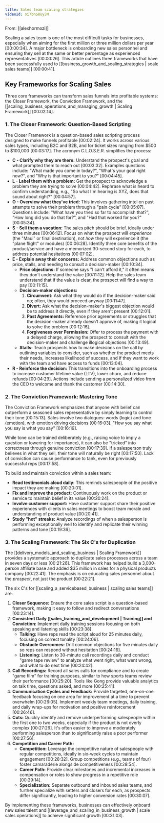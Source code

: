 ```yaml
---
title: Sales team scaling strategies
videoId: oi7bnS8uyJM
---
```


From: [[alexhormozi]] <br/> 

Scaling a sales team is one of the most difficult tasks for businesses, especially when aiming for the first million or three million dollars per year <a class="yt-timestamp" data-t="00:00:34">[00:00:34]</a>. A major bottleneck is onboarding new sales personnel and ensuring they sell at the same or better percentage as experienced representatives <a class="yt-timestamp" data-t="00:00:26">[00:00:26]</a>. This article outlines three frameworks that have been successfully used to [[business_growth_and_scaling_strategies | scale sales teams]] <a class="yt-timestamp" data-t="00:00:41">[00:00:41]</a>.

## Key Frameworks for Scaling Sales

Three core frameworks can transform sales funnels into profitable systems: the Closer Framework, the Conviction Framework, and the [[scaling_business_operations_and_managing_growth | Scaling Framework]] <a class="yt-timestamp" data-t="00:02:14">[00:02:14]</a>.

### 1. The Closer Framework: Question-Based Scripting

The Closer Framework is a question-based sales scripting process designed to make funnels profitable <a class="yt-timestamp" data-t="00:02:24">[00:02:24]</a>. It works across various sales types, including B2C and B2B, and for ticket sizes ranging from $500 to $100,000 <a class="yt-timestamp" data-t="00:03:17">[00:03:17]</a>. The acronym C.L.O.S.E.R. simplifies the process:

*   **C - Clarify why they are there:** Understand the prospect's goal and what prompted them to reach out <a class="yt-timestamp" data-t="00:03:32">[00:03:32]</a>. Examples questions include: "What made you come in today?", "What's your goal right now?", and "Why is that important to you?" <a class="yt-timestamp" data-t="00:04:45">[00:04:45]</a>.
*   **L - Label them with a problem:** Get the prospect to acknowledge a problem they are trying to solve <a class="yt-timestamp" data-t="00:04:42">[00:04:42]</a>. Rephrase what is heard to confirm understanding, e.g., "So what I'm hearing is XYZ, does that sound about right?" <a class="yt-timestamp" data-t="00:04:57">[00:04:57]</a>.
*   **O - Overview what they've tried:** This involves gathering intel on past attempts to solve their problem through a "pain cycle" <a class="yt-timestamp" data-t="00:05:07">[00:05:07]</a>. Questions include: "What have you tried so far to accomplish that?", "How long did you do that for?", and "Had that worked for you?" <a class="yt-timestamp" data-t="00:05:34">[00:05:34]</a>.
*   **S - Sell them a vacation:** The sales pitch should be brief, ideally under three minutes <a class="yt-timestamp" data-t="00:06:12">[00:06:12]</a>. Focus on what the prospect will *experience* (the "Maui" or final destination), not *how* they will experience it (the "plane flight" or modules) <a class="yt-timestamp" data-t="00:06:28">[00:06:28]</a>. Identify three core benefits of the product/service and have a memorized 30-second story for each, to address potential hesitations <a class="yt-timestamp" data-t="00:07:02">[00:07:02]</a>.
*   **E - Explain away their concerns:** Address common objections such as price, stalls, and needing to consult a decision-maker <a class="yt-timestamp" data-t="00:10:34">[00:10:34]</a>.
    *   **Price objections:** If someone says "I can't afford it," it often means they don't understand the value <a class="yt-timestamp" data-t="00:11:12">[00:11:12]</a>. Help the sales team understand that if the value is clear, the prospect will find a way to pay <a class="yt-timestamp" data-t="00:11:15">[00:11:15]</a>.
    *   **Decision-maker objections:**
        1.  **Circumvent:** Ask what they would do if the decision-maker said no; often, they would proceed anyway <a class="yt-timestamp" data-t="00:11:47">[00:11:47]</a>.
        2.  **Divert:** Ask what the decision-maker's biggest objection would be to address it directly, even if they aren't present <a class="yt-timestamp" data-t="00:12:01">[00:12:01]</a>.
        3.  **Past Agreements:** Reference prior agreements or struggles that the decision-maker already doesn't approve of, making it logical to solve the problem <a class="yt-timestamp" data-t="00:12:16">[00:12:16]</a>.
        4.  **Forgiveness over Permission:** Offer to process the payment with a delayed charge, allowing the prospect to consult with the decision-maker and challenge illogical objections <a class="yt-timestamp" data-t="00:13:49">[00:13:49]</a>.
    *   **Stalls:** Teach prospects how to make decisions on the call by outlining variables to consider, such as whether the product meets their needs, increases likelihood of success, and if they want to work with the team and have access to funds <a class="yt-timestamp" data-t="00:13:04">[00:13:04]</a>.
*   **R - Reinforce the decision:** This transitions into the onboarding process to increase customer lifetime value (LTV), lower churn, and reduce refunds <a class="yt-timestamp" data-t="00:04:29">[00:04:29]</a>. Actions include sending a personalized video from the CEO to welcome and thank the customer <a class="yt-timestamp" data-t="00:14:30">[00:14:30]</a>.

### 2. The Conviction Framework: Mastering Tone

The Conviction Framework emphasizes that anyone with belief can outperform a seasoned sales representative by simply learning to control their tone <a class="yt-timestamp" data-t="00:15:13">[00:15:13]</a>. Sales involve two dialogues: words (logic) and tone (emotion), with emotion driving decisions <a class="yt-timestamp" data-t="00:16:03">[00:16:03]</a>. "How you say what you say is what you say" <a class="yt-timestamp" data-t="00:16:19">[00:16:19]</a>.

While tone can be trained deliberately (e.g., raising voice to imply a question or lowering for importance), it can also be "tricked" into correctness through genuine conviction <a class="yt-timestamp" data-t="00:17:39">[00:17:39]</a>. If a salesperson truly believes in what they sell, their tone will naturally be right <a class="yt-timestamp" data-t="00:17:50">[00:17:50]</a>. Lack of conviction can cause performance to tank, even for previously successful reps <a class="yt-timestamp" data-t="00:17:58">[00:17:58]</a>.

To build and maintain conviction within a sales team:
*   **Read testimonials aloud daily:** This reminds salespeople of the positive impact they are making <a class="yt-timestamp" data-t="00:20:01">[00:20:01]</a>.
*   **Fix and improve the product:** Continuously work on the product or service to maintain belief in its value <a class="yt-timestamp" data-t="00:20:24">[00:20:24]</a>.
*   **Involve customer support:** Have customer support share their positive experiences with clients in sales meetings to boost team morale and understanding of product value <a class="yt-timestamp" data-t="00:20:41">[00:20:41]</a>.
*   **Study "hot" streaks:** Analyze recordings of when a salesperson is performing exceptionally well to identify and replicate their winning patterns and tone <a class="yt-timestamp" data-t="00:19:36">[00:19:36]</a>.

### 3. The Scaling Framework: The Six C's for Duplication

The [[delivery_models_and_scaling_business | Scaling Framework]] provides a systematic approach to duplicate sales processes across a team in seven days or less <a class="yt-timestamp" data-t="00:21:26">[00:21:26]</a>. This framework has helped build a 3,000-person affiliate base and added $35 million in sales for a physical products company <a class="yt-timestamp" data-t="00:22:41">[00:22:41]</a>. The emphasis is on educating sales personnel about the *prospect*, not just the product <a class="yt-timestamp" data-t="00:22:21">[00:22:21]</a>.

The six C's for [[scaling_a_servicebased_business | scaling sales teams]] are:

1.  **Closer Sequence:** Ensure the core sales script is a question-based framework, making it easy to follow and redirect conversations <a class="yt-timestamp" data-t="00:23:14">[00:23:14]</a>.
2.  **Consistent Daily [[sales_training_and_development | Training]] and Conviction:** Implement daily training sessions focusing on both speaking and listening skills <a class="yt-timestamp" data-t="00:23:38">[00:23:38]</a>.
    *   **Talking:** Have reps read the script aloud for 25 minutes daily, focusing on correct tonality <a class="yt-timestamp" data-t="00:24:06">[00:24:06]</a>.
    *   **Obstacle Overcomes:** Drill common objections for five minutes daily so reps can respond without hesitation <a class="yt-timestamp" data-t="00:24:16">[00:24:16]</a>.
    *   **Listening:** Listen to 30-minute call recordings daily and conduct "game tape review" to analyze what went right, what went wrong, and what to do next time <a class="yt-timestamp" data-t="00:24:42">[00:24:42]</a>.
3.  **Call Recordings:** Record all sales calls for compliance and to create "game film" for training purposes, similar to how sports teams review their performance <a class="yt-timestamp" data-t="00:25:20">[00:25:20]</a>. Tools like Gong provide valuable analytics on talk time, questions asked, and more <a class="yt-timestamp" data-t="00:25:41">[00:25:41]</a>.
4.  **Communication Cycles and Feedback:** Provide targeted, one-on-one feedback focusing on one area for improvement at a time to prevent overwhelm <a class="yt-timestamp" data-t="00:26:05">[00:26:05]</a>. Implement weekly team meetings, daily training, and daily wrap-ups for motivation and positive reinforcement <a class="yt-timestamp" data-t="00:26:46">[00:26:46]</a>.
5.  **Cuts:** Quickly identify and remove underperforming salespeople within the first one to two weeks, especially if the product is not overly complex <a class="yt-timestamp" data-t="00:27:26">[00:27:26]</a>. It's often easier to improve a moderately performing salesperson than to significantly raise a poor performer <a class="yt-timestamp" data-t="00:27:56">[00:27:56]</a>.
6.  **Competition and Career Path:**
    *   **Competition:** Leverage the competitive nature of salespeople with regular competitions, ideally in six-week cycles to maintain engagement <a class="yt-timestamp" data-t="00:28:32">[00:28:32]</a>. Group competitions (e.g., teams of four) foster camaraderie alongside competitiveness <a class="yt-timestamp" data-t="00:28:54">[00:28:54]</a>.
    *   **Career Path:** Provide clear milestones and incremental increases in compensation or roles to show progress in a repetitive role <a class="yt-timestamp" data-t="00:29:14">[00:29:14]</a>.
    *   **Specialization:** Separate outbound and inbound sales teams, and further specialize with setters and closers for each, as prospects differ significantly, leading to higher conversion rates <a class="yt-timestamp" data-t="00:30:07">[00:30:07]</a>.

By implementing these frameworks, businesses can effectively onboard new sales talent and [[leverage_and_scaling_in_business_growth | scale sales operations]] to achieve significant growth <a class="yt-timestamp" data-t="00:31:03">[00:31:03]</a>.